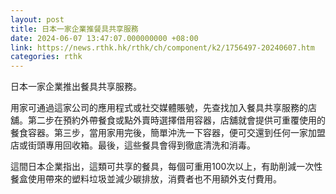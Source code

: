 ```yaml
---
layout: post
title: 日本一家企業推餐具共享服務
date: 2024-06-07 13:47:07.000000000 +08:00
link: https://news.rthk.hk/rthk/ch/component/k2/1756497-20240607.htm
categories: rthk
---
```


日本一家企業推出餐具共享服務。

用家可通過這家公司的應用程式或社交媒體賬號，先查找加入餐具共享服務的店舖。第二步在預約外帶餐食或點外賣時選擇借用容器，店舖就會提供可重覆使用的餐食容器。第三步，當用家用完後，簡單沖洗一下容器，便可交還到任何一家加盟店或街頭專用回收箱。最後，這些餐具會得到徹底清洗和消毒。

這間日本企業指出，這類可共享的餐具，每個可重用100次以上，有助削減一次性餐盒使用帶來的塑料垃圾並減少碳排放，消費者也不用額外支付費用。
